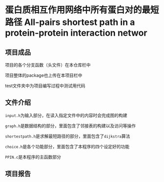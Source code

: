# 蛋白质相互作用网络中所有蛋白对的最短路径 All-pairs shortest path in a protein-protein interaction networ

## 项目成品

项目的各个分支函数（头文件）在本仓库栏中

项目整体的package也上传在本项目栏中

test文件夹中为项目编写过程中测试用代码

## 文件介绍

`input.h`为输入部分，在读入指定文件中的内容时会完成图的构建

`graph.h`是数据结构的部分，里面包含了邻接表的构建以及访问等操作

`shortestpath.h`是求解最短路径的部分，里面包含了`dijkstra`算法

`choice.h`是各个功能部分，里面包含了本程序的四个设定好的功能

`PPIN.c`是本程序的主函数部分

## 项目报告
